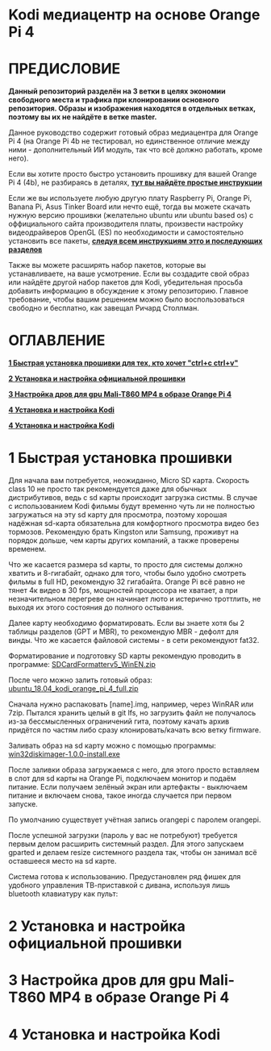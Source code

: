 # Kodi медиацентр на основе Orange Pi 4

# **ПРЕДИСЛОВИЕ**

**Данный репозиторий разделён на 3 ветки в целях экономии свободного места и трафика при клонировании основного репозитория. Образы и изображения находятся в отдельных ветках, поэтому вы их не найдёте в ветке master.**

Данное руководство содержит готовый образ медиацентра для Orange Pi 4 (на Orange Pi 4b не тестировал, но единственное отличие между ними - дополнительный ИИ модуль, так что всё должно работать, кроме него).

Если вы хотите просто быстро установить прошивку для вашей Orange Pi 4 (4b), не разбираясь в деталях,
[**тут вы найдёте простые инструкции**](#1-быстрая-установка-прошивки)

Если же вы используете любую другую плату Raspberry Pi, Orange Pi, Banana Pi, Asus Tinker Board или нечто ещё, тогда вы можете скачать нужную версию прошивки (желательно ubuntu или ubuntu based os) с оффициального сайта производителя платы, произвести настройку видеодрайверов OpenGL (ES) по необходимости и самостоятельно установить все пакеты, [**следуя всем инструкциям этго и последующих разделов**](#2-установка-официальной-прошивки)

Также вы можете расширять набор пакетов, которые вы устанавливаете, на ваше усмотрение. Если вы создадите свой образ или найдёте другой набор пакетов для Kodi, убедительная просьба добавить информацию в обсуждение к этому репозиторию. Главное требование, чтобы вашим решением можно было воспользоваться свободно и бесплатно, как завещал Ричард Столлман.

# **ОГЛАВЛЕНИЕ**

[**1 Быстрая установка прошивки для тех, кто хочет "ctrl+c ctrl+v"**](#1-быстрая-установка-прошивки)

[**2 Установка и настройка официальной прошивки**](#2-установка-и-настройка-официальной-прошивки)

[**3 Настройка дров для gpu Mali-T860 MP4 в образе Orange Pi 4**](#3-настройка-дров-для-gpu-Mali-T860-mp4-в-образе-orange-pi-4)

[**4 Установка и настройка Kodi**](#4-установка-и-настройка-kodi)

[**4 Установка и настройка Kodi**](#4-установка-и-настройка-kodi)





# 1 Быстрая установка прошивки

Для начала вам потребуется, неожиданно, Micro SD карта. Скорость class 10 не просто так рекомендуется даже для обычных дистрибутивов, ведь с sd карты происходит загрузка систмы. В случае с использованием Kodi фильмы будут временно чуть ли не полностью загружаться на эту sd карту для просмотра, поэтому хорошая надёжная sd-карта обязательна для комфортного просмотра видео без тормозов. Рекомендую брать Kingston или Samsung, проживут на порядок дольше, чем карты других компаний, а также проверены временем. 

Что же касается размера sd карты, то просто для системы должно хватить и 8-гигабайт, однако для того, чтобы было удобно смотреть фильмы в full HD, рекомендую 32 гигабайта. Orange Pi всё равно не тянет 4к видео в 30 fps, мощностей процессора не хватает, а при незначительном перегреве он начинает люто и истерично троттлить, не выходя их этого состояния до полного остывания.

Далее карту необходимо форматировать. Если вы знаете хотя бы 2 таблицы разделов (GPT и MBR), то рекомендую MBR - дефолт для винды. Что же касается файловой системы - в сети рекомендуют fat32. 

Форматирование и подготовку SD карты рекомендую проводить в программе: [SDCardFormatterv5_WinEN.zip](https://github.com/ITMO-lab/Orange-Pi-4-Kodi/raw/firmware/tools/SDCardFormatterv5_WinEN.zip)

После чего можно залить готовый образ: [ubuntu_18.04_kodi_orange_pi_4_full.zip](https://github.com/ITMO-lab/Orange-Pi-4-Kodi/tree/firmware/images/ubuntu_18.04_kodi_orange_pi_4_full) 

Сначала нужно распаковать [name].img, например, через WinRAR или 7zip. Пытался хранить целый в git lfs, но загрузить файл не получалось из-за бессмысленных ограничений гита, поэтому качать архив придётся по частям либо сразу клонировать/качать всю ветку firmware.

Заливать образ на sd карту можно с помощью программы: [win32diskimager-1.0.0-install.exe](https://github.com/ITMO-lab/Orange-Pi-4-Kodi/raw/firmware/tools/win32diskimager-1.0.0-install.exe) 

После заливки образа загружаемся с него, для этого просто вставляем в слот для sd карты на Orange Pi, подключаем монитор и подаём питание. Если получаем зелёный экран или артефакты - выключаем питание и включаем снова, такое иногда случается при первом запуске.

По умолчанию существует учётная запись orangepi с паролем orangepi.

После успешной загрузки (пароль у вас не потребуют) требуется первым делом расширить системный раздел. Для этого запускаем gparted и делаем resize системного раздела так, чтобы он занимал всё оставшееся место на sd карте. 

Система готова к использованию. Предустановлен ряд фишек для удобного управления ТВ-приставкой с дивана, используя лишь bluetooth клавиатуру как пульт: 



# 2 Установка и настройка официальной прошивки



# 3 Настройка дров для gpu Mali-T860 MP4 в образе Orange Pi 4



# 4 Установка и настройка Kodi







